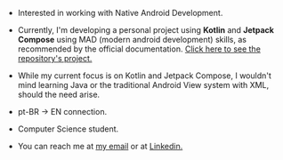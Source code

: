 - Interested in working with Native Android Development.

- Currently, I'm developing a personal project using **Kotlin** and **Jetpack Compose** using MAD (modern android development) skills, as recommended by the official documentation. [Click here to see the repository's project.](https://github.com/machado001/hangman)

- While my current focus is on Kotlin and Jetpack Compose, I wouldn't mind learning Java or the traditional Android View system with XML, should the need arise.

- pt-BR -> EN connection.
- Computer Science student.
- You can reach me at [my email](mailto:machadowg@gmail.com) or at [Linkedin.](https://www.linkedin.com/in/machado001/)

